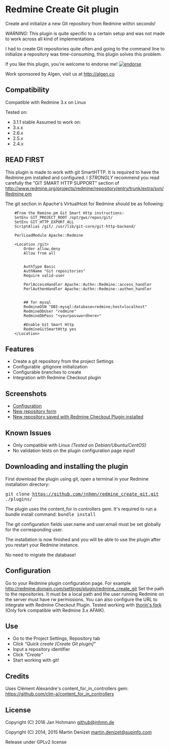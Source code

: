 # Redmine Create Git plugin

Create and initialize a new Git repository from Redmine within seconds!

*WARNING:* This plugin is quite specific to a certain setup and was not made to work across all kind of implementations

I had to create Git repositories quite often and going to the command line to initialize a repository was time-consuming, this plugin solves this problem.

If you like this plugin, you're welcome to endorse me!
[![endorse](https://api.coderwall.com/martin-denizet/endorsecount.png)](https://coderwall.com/martin-denizet)

Work sponsored by Algen, visit us at http://algen.co

## Compatibility

Compatible with Redmine 3.x on Linux

Tested on:
* 3.1.1 stable
Assumed to work on:
* 3.x.x
* 2.6.x
* 2.5.x
* 2.4.x

## READ FIRST

This plugin is made to work with git SmartHTTP. It is required to have the Redmine.pm installed and configured.
I *STRONGLY* recommend you read carefully the "GIT SMART HTTP SUPPORT" section of http://www.redmine.org/projects/redmine/repository/entry/trunk/extra/svn/Redmine.pm

The git section in Apache's VirtualHost for Redmine should be as following:
```
    #From the Remine.pm Git Smart Http instructions:
    SetEnv GIT_PROJECT_ROOT /opt/gws/repos/git/
    SetEnv GIT_HTTP_EXPORT_ALL
    ScriptAlias /git/ /usr/lib/git-core/git-http-backend/

    PerlLoadModule Apache::Redmine

    <Location /git>
        Order allow,deny
        Allow from all


        AuthType Basic
        AuthName "Git repositories"
        Require valid-user

        PerlAccessHandler Apache::Authn::Redmine::access_handler
        PerlAuthenHandler Apache::Authn::Redmine::authen_handler


        ## for mysql
        RedmineDSN "DBI:mysql:database=redmine;host=localhost"
        RedmineDbUser "redmine"
        RedmineDbPass "<yourpasswordhere>"

        #Enable Git Smart Http
        RedmineGitSmartHttp yes
    </Location>
```

## Features

* Create a git repository from the project Settings
* Configurable .gitignore initialization
* Configurable branches to create
* Integration with Redmine Checkout plugin

## Screenshots

* [Configuration](https://raw.github.com/martin-denizet/redmine_create_git/develop/screenshots/redmine_create_git_configuration.png)
* [New repository form](https://raw.github.com/martin-denizet/redmine_create_git/develop/screenshots/redmine_create_git_new_repo.png)
* [New repository saved with Redmine Checkout Plugin installed](https://raw.github.com/martin-denizet/redmine_create_git/develop/screenshots/redmine_create_git_created.png)

## Known Issues

* Only compatible with Linux *(Tested on Debian/Ubuntu/CentOS)*
* No validation tests on the plugin configuration page input!

## Downloading and installing the plugin

First download the plugin using git, open a terminal in your Redmine installation directory:

<tt>git clone https://github.com/jnhmn/redmine_create_git.git ./plugins/</tt>

The plugin uses the content_for in controllers gem. It's required to run a bundle install command:
<tt>bundle install</tt>

The git configuration fields user.name and user.email must be set globally for the corresponding user.

The installation is now finished and you will be able to use the plugin after you restart your Redmine instance.

No need to migrate the database!

## Configuration

Go to your Redmine plugin configuration page. For example http://redmine.domain.com/settings/plugin/redmine_create_git
Set the path to the repositories. It must be a local path and the user running Redmine on the server must have rw permissions.
You can also configure the URL to integrate with Redmine Checkout Plugin. Tested working with [thorin's fork](https://github.com/thorin/redmine_checkout) (Only fork compatible with Redmine 3.x AFAIK).

## Use

* Go to the Project Settings, Repository tab
* Click *"Quick create [Create Git plugin]"*
* Input a repository identifier
* Click *"Create"*
* Start working with git!

## Credits

Uses Clément Alexandre's content_for_in_controllers gem: https://github.com/clm-a/content_for_in_controllers

## License

Copyright (C) 2016 Jan Hohmann <github@jnhmn.de>

Copyright (C) 2014, 2015 Martin Denizet <martin.denizet@supinfo.com>

Release under GPLv2 license

